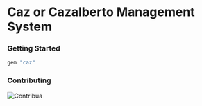 # Caz or Cazalberto Management System

### Getting Started

```ruby
gem "caz"
```

### Contributing

![Contribua](https://s3.amazonaws.com/random.tracersoft.com.br/image.jpg)
